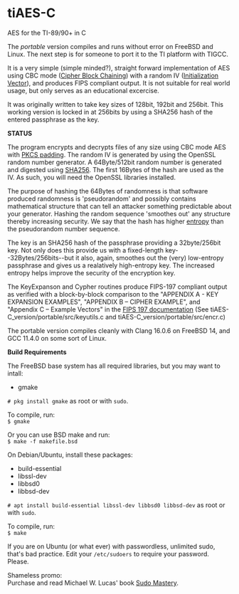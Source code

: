 # tiAES-C
AES for the TI-89/90+ in C  

The _portable_ version compiles and runs without error on FreeBSD and Linux. The next step is for someone to port it to the TI platform with TIGCC.  

It is a very simple (simple minded?), straight forward implementation of AES using CBC mode ([Cipher Block Chaining](https://en.wikipedia.org/wiki/Block_cipher_mode_of_operation#Cipher_block_chaining_(CBC))) with a random IV ([Initialization Vector](https://en.wikipedia.org/wiki/Block_cipher_mode_of_operation#Initialization_vector_(IV))), and produces FIPS compliant output. It is not suitable for real world usage, but only serves as an educational excercise.  

It was originally written to take key sizes of 128bit, 192bit and 256bit. This working version is locked in at 256bits by using a SHA256 hash of the entered passphrase as the key.  

__STATUS__  

The program encrypts and decrypts files of any size using CBC mode AES with [PKCS padding](https://www.ibm.com/docs/en/zos/3.1.0?topic=rules-pkcs-padding-method). The random IV is generated by using the OpenSSL random number generator. A 64Byte/512bit random number is generated and digested using [SHA256](https://en.wikipedia.org/wiki/SHA-2). The first 16Bytes of the hash are used as the IV. As such, you will need the OpenSSL libraries installed.   

The purpose of hashing the 64Bytes of randomness is that software produced randomness is 'pseudorandom' and possibly contains mathematical structure that can tell an attacker something predictable about your generator. Hashing the random sequence 'smoothes out' any structure thereby increasing security. We say that the hash has higher [entropy](https://en.wikipedia.org/wiki/Entropy_(information_theory)#Limitations_of_entropy_in_cryptography) than the pseudorandom number sequence.  

The key is an SHA256 hash of the passphrase providing a 32byte/256bit key. Not only does this provide us with a fixed-length key--32Bytes/256bits--but it also, again, smoothes out the (very) low-entropy passphrase and gives us a realatively high-entropy key. The increased entropy helps improve the security of the encryption key.  

The KeyExpanson and Cypher routines produce FIPS-197 compliant output as verified with a block-by-block comparison to the "APPENDIX A - KEY EXPANSION EXAMPLES", "APPENDIX B – CIPHER EXAMPLE", and "Appendix C – Example Vectors"  in the [FIPS 197 documentation](https://csrc.nist.gov/files/pubs/fips/197/final/docs/fips-197.pdf)  (See tiAES-C_version/portable/src/keyutils.c and tiAES-C_version/portable/src/encr.c)  

The portable version compiles cleanly with Clang 16.0.6 on FreeBSD 14, and GCC 11.4.0 on some sort of Linux.  

__Build Requirements__  

The FreeBSD base system has all required libraries, but you may want to intall:  
+ gmake  

`# pkg install gmake` as root or with `sudo`.  

To compile, run:  
`$ gmake`  

Or you can use BSD make and run:  
`$ make -f makefile.bsd`  

On Debian/Ubuntu, install these packages:  
+ build-essential 
+ libssl-dev
+ libbsd0
+ libbsd-dev  

`# apt install build-essential libssl-dev libbsd0 libbsd-dev` as root or with `sudo`.  

To compile, run:  
`$ make`  

If you are on Ubuntu (or what ever) with passwordless, unlimited sudo, that's bad practice. Edit your `/etc/sudoers` to require your password. Please.  

Shameless promo:  
Purchase and read Michael W. Lucas' book [Sudo Mastery](https://mwl.io/nonfiction/tools#sudo2).
